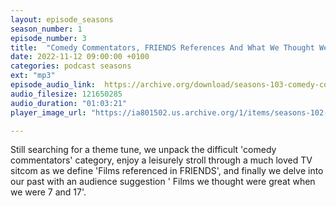 ```yaml
---
layout: episode_seasons
season_number: 1
episode_number: 3
title:  "Comedy Commentators, FRIENDS References And What We Thought Were Great Aged 17 & 7"
date: 2022-11-12 09:00:00 +0100
categories: podcast seasons
ext: "mp3"
episode_audio_link:  https://archive.org/download/seasons-103-comedy-commentators-friends-references-and-what-we-thought-were-great-aged-17-7/Seasons%20%23103_%20Comedy%20Commentators%2C%20FRIENDS%20References%20and%20What%20We%20Thought%20Were%20Great%20Aged%2017%20%26%207.mp3
audio_filesize: 121650285
audio_duration: "01:03:21"
player_image_url: "https://ia801502.us.archive.org/1/items/seasons-102-frank-sinatra-songs-and-woman-as-weapons/2000x2000_Seasons_Podcast_Art.jpg"

---
```

Still searching for a theme tune, we unpack the difficult 'comedy commentators' category, enjoy a leisurely stroll through a much loved TV sitcom as we define 'Films referenced in FRIENDS', and finally we delve into our past with an audience suggestion ' Films we thought were great when we were 7 and 17'.
